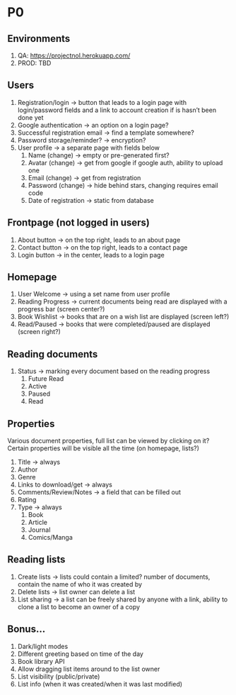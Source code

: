# P0
## Environments

1. QA: https://projectnol.herokuapp.com/
2. PROD: TBD

## Users

1. Registration/login -> button that leads to a login page with login/password fields and a link to account creation if is hasn’t been done yet 
2. Google authentication -> an option on a login page?
3. Successful registration email -> find a template somewhere?
4. Password storage/reminder? -> encryption? 
5. User profile -> a separate page with fields below
	1. Name (change) -> empty or pre-generated first? 
	2. Avatar (change) -> get from google if google auth, ability to upload one
	3. Email (change) -> get from registration
	4. Password (change) -> hide behind stars, changing requires email code
	5. Date of registration -> static from database

## Frontpage (not logged in users)

1. About button -> on the top right, leads to an about page
2. Contact button -> on the top right, leads to a contact page
3. Login button -> in the center, leads to a login page

## Homepage

1. User Welcome -> using a set name from user profile
2. Reading Progress -> current documents being read are displayed with a progress bar (screen center?)
3. Book Wishlist -> books that are on a wish list are displayed (screen left?)
4. Read/Paused -> books that were completed/paused are displayed (screen right?)

## Reading documents

1. Status -> marking every document based on the reading progress
	1. Future Read
	2. Active
	3. Paused
	4. Read

## Properties

Various document properties, full list can be viewed by clicking on it? Certain properties will be visible all the time (on homepage, lists?)

1. Title -> always
2. Author
3. Genre
4. Links to download/get -> always
5. Comments/Review/Notes -> a field that can be filled out
6. Rating
7. Type -> always 
	1. Book
	2. Article
	3. Journal
	4. Comics/Manga
## Reading lists

1. Create lists -> lists could contain a limited? number of documents, contain the name of who it was created by
2. Delete lists -> list owner can delete a list
3. List sharing -> a list can be freely shared by anyone with a link, ability to clone a list to become an owner of a copy

## Bonus…

1. Dark/light modes
2. Different greeting based on time of the day
3. Book library API
4. Allow dragging list items around to the list owner
5. List visibility (public/private)
6. List info (when it was created/when it was last modified)
